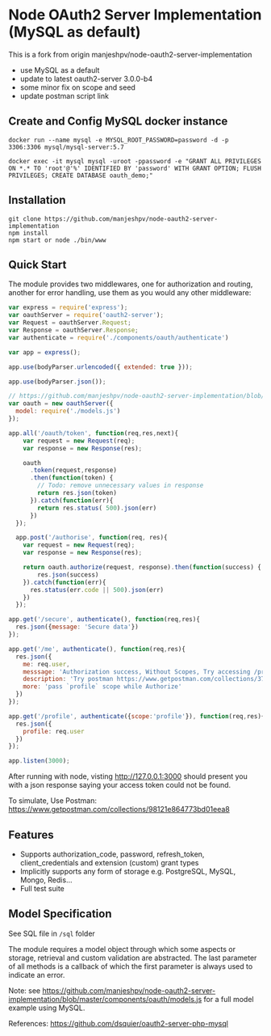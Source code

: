 # Node OAuth2 Server Implementation (MySQL as default)

This is a fork from origin manjeshpv/node-oauth2-server-implementation
- use MySQL as a default
- update to latest oauth2-server 3.0.0-b4
- some minor fix on scope and seed
- update postman script link

## Create and Config MySQL docker instance

```
docker run --name mysql -e MYSQL_ROOT_PASSWORD=password -d -p 3306:3306 mysql/mysql-server:5.7

docker exec -it mysql mysql -uroot -ppassword -e "GRANT ALL PRIVILEGES ON *.* TO 'root'@'%' IDENTIFIED BY 'password' WITH GRANT OPTION; FLUSH PRIVILEGES; CREATE DATABASE oauth_demo;"
```

## Installation

```
git clone https://github.com/manjeshpv/node-oauth2-server-implementation
npm install
npm start or node ./bin/www
```

## Quick Start

The module provides two middlewares, one for authorization and routing, another for error handling, use them as you would any other middleware:

```js
var express = require('express');
var oauthServer = require('oauth2-server');
var Request = oauthServer.Request;
var Response = oauthServer.Response;
var authenticate = require('./components/oauth/authenticate')

var app = express();

app.use(bodyParser.urlencoded({ extended: true }));

app.use(bodyParser.json());

// https://github.com/manjeshpv/node-oauth2-server-implementation/blob/master/components/oauth/models.js
var oauth = new oauthServer({
  model: require('./models.js')
});

app.all('/oauth/token', function(req,res,next){
    var request = new Request(req);
    var response = new Response(res);

    oauth
      .token(request,response)
      .then(function(token) {
        // Todo: remove unnecessary values in response
        return res.json(token)
      }).catch(function(err){
        return res.status( 500).json(err)
      })
  });

  app.post('/authorise', function(req, res){
    var request = new Request(req);
    var response = new Response(res);

    return oauth.authorize(request, response).then(function(success) {
        res.json(success)
    }).catch(function(err){
      res.status(err.code || 500).json(err)
    })
  });

app.get('/secure', authenticate(), function(req,res){
  res.json({message: 'Secure data'})
});

app.get('/me', authenticate(), function(req,res){
  res.json({
    me: req.user,
    messsage: 'Authorization success, Without Scopes, Try accessing /profile with `profile` scope',
    description: 'Try postman https://www.getpostman.com/collections/37afd82600127fbeef28',
    more: 'pass `profile` scope while Authorize'
  })
});

app.get('/profile', authenticate({scope:'profile'}), function(req,res){
  res.json({
    profile: req.user
  })
});

app.listen(3000);
```

After running with node, visting http://127.0.0.1:3000 should present you with a json response saying your access token could not be found.

To simulate, Use Postman: https://www.getpostman.com/collections/98121e864773bd01eea8

## Features

- Supports authorization_code, password, refresh_token, client_credentials and extension (custom) grant types
- Implicitly supports any form of storage e.g. PostgreSQL, MySQL, Mongo, Redis...
- Full test suite

## Model Specification

See SQL file in `/sql` folder

The module requires a model object through which some aspects or storage, retrieval and custom validation are abstracted.
The last parameter of all methods is a callback of which the first parameter is always used to indicate an error.

Note: see https://github.com/manjeshpv/node-oauth2-server-implementation/blob/master/components/oauth/models.js for a full model example using MySQL.

References:
https://github.com/dsquier/oauth2-server-php-mysql
